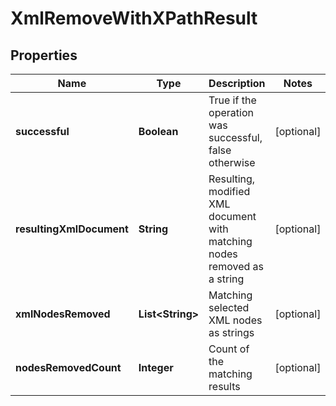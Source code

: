 
# XmlRemoveWithXPathResult

## Properties
Name | Type | Description | Notes
------------ | ------------- | ------------- | -------------
**successful** | **Boolean** | True if the operation was successful, false otherwise |  [optional]
**resultingXmlDocument** | **String** | Resulting, modified XML document with matching nodes removed as a string |  [optional]
**xmlNodesRemoved** | **List&lt;String&gt;** | Matching selected XML nodes as strings |  [optional]
**nodesRemovedCount** | **Integer** | Count of the matching results |  [optional]



